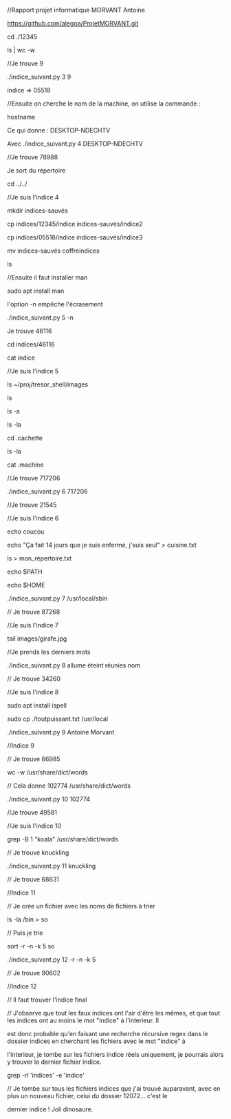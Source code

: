 //Rapport projet informatique   MORVANT Antoine

https://github.com/alegoa/ProjetMORVANT.git


cd ./12345

ls | wc -w

//Je trouve 9    

./indice_suivant.py 3 9  

indice => 05518  

//Ensuite on cherche le nom de la machine, on utilise la commande :  

hostname  

Ce qui donne : DESKTOP-NDECHTV  

Avec ./indice_suivant.py 4 DESKTOP-NDECHTV  

//Je trouve 78988  

Je sort du répertoire  

cd ../../  

//Je suis l'indice 4  

mkdir indices-sauvés  

cp indices/12345/indice indices-sauvés/indice2  

cp indices/05518/indice indices-sauvés/indice3  

mv indices-sauvés coffreindices  

ls  

//Ensuite il faut installer man  

sudo apt install man  

l'option -n empêche l'écrasement  

./indice_suivant.py 5 -n  

Je trouve 46116  

cd indices/46116  

cat indice  

//Je suis l'indice 5  

ls ~/proj/tresor_shell/images  

ls  

ls -a  
 
ls -la  

cd .cachette  

ls -la  

cat .machine  

//Je trouve 717206  

./indice_suivant.py 6 717206  

//Je trouve 21545  


//Je suis l'indice 6  

echo coucou  

echo "Ça fait 14 jours que je suis enfermé, j'suis seul" > cuisine.txt  

ls > mon_répertoire.txt  

echo $PATH  

echo $HOME  

./indice_suivant.py 7 /usr/local/sbin  

// Je trouve 87268  


//Je suis l'indice 7  

tail images/girafe.jpg  

//Je prends les derniers mots  

./indice_suivant.py 8 allume éteint réunies nom  

// Je trouve 34260  

//Je suis l'indice 8  

sudo apt install ispell  

sudo cp ./toutpuissant.txt /usr/local  

 ./indice_suivant.py 9 Antoine Morvant  


//Indice 9  

// Je trouve 66985  

wc -w /usr/share/dict/words  

// Cela donne 102774 /usr/share/dict/words  

./indice_suivant.py 10 102774  

//Je trouve 49581 


//Je suis l'indice 10  

grep -B 1 "koala" /usr/share/dict/words  

// Je trouve knuckling  

./indice_suivant.py 11 knuckling  

// Je trouve 68631  

//Indice 11  

// Je crée un fichier avec les noms de fichiers à trier  

ls -la /bin > so  

// Puis je trie  

sort -r -n -k 5 so  

./indice_suivant.py 12 -r -n -k 5  

// Je trouve 90602  

//Indice 12  

// Il faut trouver l'indice final 

// J'observe que tout les faux indices ont l'air d'être les mêmes, et que tout les indices ont au moins le mot "indice" à l'interieur. Il  

est donc probable qu'en faisant une recherche récursive regex dans le dossier indices en cherchant les fichiers avec le mot "indice" à   

l'interieur, je tombe sur les fichiers indice réels uniquement, je pourrais alors y trouver le dernier fichier indice.  

grep -rl 'indices' -e 'indice'  

// Je tombe sur tous les fichiers indices que j'ai trouvé auparavant, avec en plus un nouveau fichier, celui du dossier 12072... c'est le   

dernier indice ! Joli dinosaure.